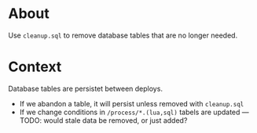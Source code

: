 # About

Use `cleanup.sql` to remove database tables that are no longer needed.

# Context

Database tables are persistet between deploys.

- If we abandon a table, it will persist unless removed with `cleanup.sql`
- If we change conditions in `/process/*.(lua,sql)` tabels are updated
  — TODO: would stale data be removed, or just added?
